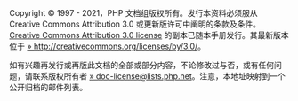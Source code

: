 Copyright © 1997 - 2021，PHP 文档组版权所有。发行本资料必须服从 Creative
Commons Attribution 3.0
或更新版许可中阐明的条款及条件。<a href="/cc/license.html" class="link">Creative Commons Attribution 3.0 license</a>
的副本已随本手册发行。其最新版本位于
<a href="http://creativecommons.org/licenses/by/3.0/" class="link external">» http://creativecommons.org/licenses/by/3.0/</a>。

如有兴趣再发行或再版此文档的全部或部分内容，不论修改过与否，或有任何问题，请联系版权所有者
<a href="mailto:doc-license@lists.php.net" class="link external">» doc-license@lists.php.net</a>。注意，本地址映射到一个公开归档的邮件列表。
